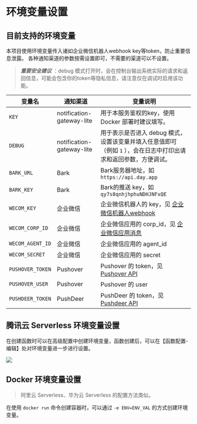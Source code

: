 <h1>环境变量设置</h1>

## 目前支持的环境变量

本项目使用环境变量传入诸如企业微信机器人webhook key等token，防止重要信息泄露。
各种通知渠道的参数按需设置即可，不需要的渠道可以不设置。

> ***重要安全建议*** ：debug 模式打开时，会在控制台输出系统实际的请求和返回信息，可能会包含你的token等隐私信息，请注意仅在调试时启用该功能。

| 变量名              | 通知渠道                      | 变量说明                                                                                      |
|------------------|---------------------------|-------------------------------------------------------------------------------------------|
| `KEY`            | notification-gateway-lite | 用于本服务鉴权的key，使用 Docker 部署时建议填写。                                                            |
| `DEBUG`          | notification-gateway-lite | 用于表示是否进入 debug 模式，设置该变量并填入任意值即可（例如 `1` ），会在日志中打印出请求和返回参数，方便调试。                            |
| `BARK_URL`       | Bark                      | Bark服务器地址，如`https://api.day.app`                                                          |
| `BARK_KEY`       | Bark                      | Bark的推送 key，如 `qy7s8qnhjhphuNDHJNFxQE`                                                    |
| `WECOM_KEY`      | 企业微信                      | 企业微信机器人的 key，见 [企业微信机器人webhook](https://developer.work.weixin.qq.com/document/path/91770) |
| `WECOM_CORP_ID`  | 企业微信                      | 企业微信应用的 corp_id，见 [企业微信应用消息](https://developer.work.weixin.qq.com/document/path/90236)    |
| `WECOM_AGENT_ID` | 企业微信                      | 企业微信应用的 agent_id                                                                          |
| `WECOM_SECRET`   | 企业微信                      | 企业微信应用的 secret                                                                            |
| `PUSHOVER_TOKEN` | Pushover                  | Pushover 的 token，见 [Pushover API](https://pushover.net/api)                               |
| `PUSHOVER_USER`  | Pushover                  | Pushover 的 user                                                                           |
| `PUSHDEER_TOKEN` | PushDeer                  | PushDeer 的 token，见 [Pushdeer API](http://pushdeer.com)                                    |


## 腾讯云 Serverless 环境变量设置

在创建函数时可以在高级配置中创建环境变量，函数创建后，可以在【函数配置-编辑】处对环境变量进一步进行设置。

![](http://img.ameow.xyz/202205290601686.png)

## Docker 环境变量设置

> 阿里云 Serverless、华为云 Serverless 的配置方法类似。

在使用 `docker run` 命令创建容器时，可以通过 `-e ENV=ENV_VAL` 的方式创建环境变量。